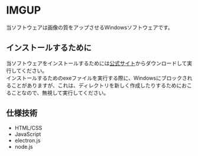 # IMGUP

当ソフトウェアは画像の質をアップさせるWindowsソフトウェアです。

## インストールするために

当ソフトウェアをインストールするためには[公式サイト](https://imgup.merofn.com)からダウンロードして実行してください。</br>
インストールするためのexeファイルを実行する際に、Windowsにブロックされることがありますが、これは、ディレクトリを新しく作成したりするためにおこることなので、無視して実行してください。

## 仕様技術
- HTML/CSS
- JavaScript
- electron.js
- node.js

